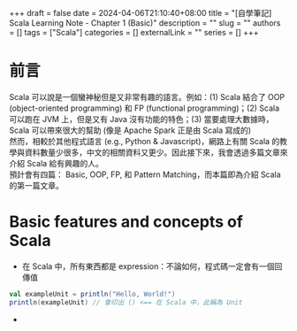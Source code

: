 +++ 
draft = false
date = 2024-04-06T21:10:40+08:00
title = "[自學筆記] Scala Learning Note - Chapter 1 (Basic)"
description = ""
slug = ""
authors = []
tags = ["Scala"]
categories = []
externalLink = ""
series = []
+++

# 前言
Scala 可以說是一個蠻神秘但是又非常有趣的語言。例如：(1) Scala 結合了 OOP (object-oriented programming) 和 FP (functional programming)；(2) Scala 可以跑在 JVM 上，但是又有 Java 沒有功能的特色；(3) 當要處理大數據時，Scala 可以帶來很大的幫助 (像是 Apache Spark 正是由 Scala 寫成的)  
然而，相較於其他程式語言 (e.g., Python & Javascript)，網路上有關 Scala 的教學與資料數量少很多，中文的相關資料又更少。因此接下來，我會透過多篇文章來介紹 Scala 給有興趣的人。  
預計會有四篇： Basic, OOP, FP, 和 Pattern Matching，而本篇即為介紹 Scala 的第一篇文章。

# Basic features and concepts of Scala
- 在 Scala 中，所有東西都是 expression：不論如何，程式碼一定會有一個回傳值

```scala
val exampleUnit = println("Hello, World!")
println(exampleUnit) // 會印出 () <== 在 Scala 中，此稱為 Unit
```

- 